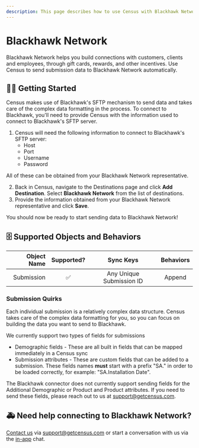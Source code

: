 ```yaml
---
description: This page describes how to use Census with Blackhawk Network.
---
```


# Blackhawk Network

Blackhawk Network helps you build connections with customers, clients and employees, through gift cards, rewards, and other incentives. Use Census to send submission data to Blackhawk Network automatically.

## 🏃‍♀️ Getting Started

Census makes use of Blackhawk's SFTP mechanism to send data and takes care of the complex data formatting in the process. To connect to Blackhawk, you'll need to provide Census with the information used to connect to Blackhawk's SFTP server.

1. Census will need the following information to connect to Blackhawk's SFTP server:
    - Host
    - Port
    - Username
    - Password

All of these can be obtained from your Blackhawk Network representative.

2. Back in Census, navigate to the Destinations page and click **Add Destination**. Select **Blackhawk Network** from the list of destinations.
3. Provide the information obtained from your Blackhawk Network representative and click **Save**.

You should now be ready to start sending data to Blackhawk Network!

## 🗄 Supported Objects and Behaviors

| **Object Name** | **Supported?** | **Sync Keys**  | **Behaviors**  |
| --------------: | :------------: | :------------: | :------------: |
| Submission      |        ✅      | Any Unique Submission ID | Append |

### Submission Quirks

Each individual submission is a relatively complex data structure. Census takes care of the complex data formatting for you, so you can focus on building the data you want to send to Blackhawk.

We currently support two types of fields for submissions
- Demographic fields - These are all built in fields that can be mapped immediately in a Census sync
- Submission attributes - These are custom fields that can be added to a submission. These fields names **must** start with a prefix "SA." in order to be loaded correctly, for example: "SA.Installation Date".

The Blackhawk connector does not currently support sending fields for the Additional Demographic or Product and Product attributes. If you need to send these fields, please reach out to us at [support@getcensus.com](mailto:support@getcensus.com).

## 🚑 Need help connecting to Blackhawk Network?

[Contact us](mailto:support@getcensus.com) via support@getcensus.com or start a conversation with us via the [in-app](https://app.getcensus.com) chat.
